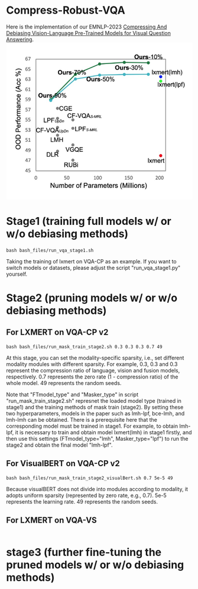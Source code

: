 # Compress-Robust-VQA
Here is the implementation of our EMNLP-2023 [Compressing And Debiasing Vision-Language Pre-Trained Models for Visual Question Answering](https://arxiv.org/abs/2210.14558). 
![image](https://github.com/PhoebusSi/Compress-Robust-VQA/blob/main/compRobustVQA.jpg)

# Stage1 (training full models w/ or w/o debiasing methods) 
```
bash bash_files/run_vqa_stage1.sh
```
Taking the training of lxmert on VQA-CP as an example. If you want to switch models or datasets, please adjust the script "run_vqa_stage1.py" yourself.

# Stage2 (pruning models w/ or w/o debiasing methods)

## For LXMERT on VQA-CP v2
```
bash bash_files/run_mask_train_stage2.sh 0.3 0.3 0.3 0.7 49
```
At this stage, you can set the modality-specific sparsity, i.e., set different modality modules with different sparsity. For example, 0.3, 0.3 and 0.3 represent the compression ratio of language, vision and fusion models, respectively. 0.7 represents the zero rate (1 - compression ratio) of the whole model. 49 represents the random seeds.


Note that "FTmodel_type" and "Masker_type" in script "run_mask_train_stage2.sh" represnet the loaded model type (trained in stage1) and the training methods of mask train (stage2). By setting these two hyperparameters, models in the paper such as lmh-lpf, bce-lmh, and lmh-lmh can be obtained. There is a prerequisite here that the corresponding model must be trained in stage1. For example, to obtain lmh-lpf, it is necessary to train and obtain model lxmert(lmh) in stage1 firstly, and then use this settings (FTmodel_type="lmh", Masker_type="lpf") to run the stage2 and obtain the final model "lmh-lpf".

## For VisualBERT on VQA-CP v2
```
bash bash_files/run_mask_train_stage2_visualBert.sh 0.7 5e-5 49
```
Because visualBERT does not divide into modules according to modality, it adopts uniform sparsity (represented by zero rate, e.g., 0.7). 5e-5 represents the learning rate. 49 represents the random seeds.

## For LXMERT on VQA-VS
```
```



# stage3 (further fine-tuning the pruned models w/ or w/o debiasing methods)
```
```


